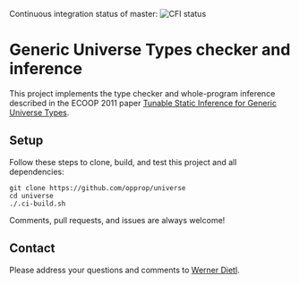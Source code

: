 Continuous integration status of master:
![CFI status](https://github.com/opprop/universe/workflows/CI/badge.svg)

# Generic Universe Types checker and inference

This project implements the type checker and whole-program inference described
in the ECOOP 2011 paper [Tunable Static Inference for Generic Universe
Types](https://ece.uwaterloo.ca/~wdietl/publications/pubs/DietlErnstMueller11-abstract.html).


## Setup

Follow these steps to clone, build, and test this project and all dependencies:

````
git clone https://github.com/opprop/universe
cd universe
./.ci-build.sh
````

Comments, pull requests, and issues are always welcome!


## Contact

Please address your questions and comments to
[Werner Dietl](https://ece.uwaterloo.ca/~wdietl/contact.html).
